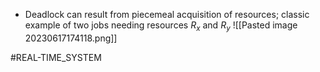- Deadlock can result from piecemeal acquisition of resources; classic example of two jobs needing resources $R_{x}$ and $R_{y}$
![[Pasted image 20230617174118.png]]

#REAL-TIME_SYSTEM 